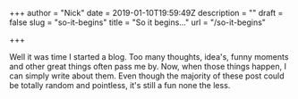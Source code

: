 +++
author = "Nick"
date = 2019-01-10T19:59:49Z
description = ""
draft = false
slug = "so-it-begins"
title = "So it begins..."
url = "/so-it-begins"

+++


Well it was time I started a blog. Too many thoughts, idea's, funny moments and other great things often pass me by. Now, when those things happen, I can simply write about them. Even though the majority of these post could be totally random and pointless, it's still a fun none the less.



